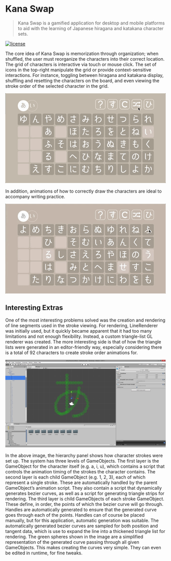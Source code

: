# Kana Swap
> Kana Swap is a gamified application for desktop and mobile platforms to aid with the learning of Japanese hiragana and katakana character sets.

[![license](https://img.shields.io/github/license/mashape/apistatus.svg)](https://github.com/KasumiL5x/kanaswap/raw/master/LICENSE)

The core idea of Kana Swap is memorization through organization; when shuffled, the user must reorganize the characters into their correct location. The grid of characters is interactive via touch or mouse click. The set of icons in the top-right manipulate the grid or provide context-sensitive interactions. For instance, toggling between hiragana and katakana display, shuffling and resetting the characters on the board, and even viewing the stroke order of the selected character in the grid.

![Shuffle Characters](https://raw.githubusercontent.com/KasumiL5x/kanaswap/master/docs/kanaswap-1.gif)

In addition, animations of how to correctly draw the characters are ideal to accompany writing practice.

![Draw Characters](https://raw.githubusercontent.com/KasumiL5x/kanaswap/master/docs/kanaswap-2.gif)

## Interesting Extras
One of the most interesting problems solved was the creation and rendering of line segments used in the stroke viewing. For rendering, LineRenderer was initially used, but it quickly became apparent that it had too many limitations and not enough flexibility. Instead, a custom triangle-list GL renderer was created. The more interesting side is that of how the triangle lists were generated in an editor-friendly way, especially considering there is a total of 92 characters to create stroke order animations for.

![Bezier](https://raw.githubusercontent.com/KasumiL5x/kanaswap/master/docs/kanaswap-bezier.png)

In the above image, the hierarchy panel shows how character strokes were set up. The system has three levels of GameObjects. The first layer is the GameObject for the character itself (e.g. a, i, u), which contains a script that controls the animation timing of the strokes the character contains. The second layer is each child GameObject (e.g. 1, 2, 3), each of which represent a single stroke. These are automatically handled by the parent GameObject’s animation script. They also contain a script that dynamically generates bezier curves, as well as a script for generating triangle strips for rendering. The third layer is child GameObjects of each stroke GameObject. These define, in order, the points of which the bezier curve will go through. Handles are automatically generated to ensure that the generated curve goes through each of the points. Handles can of course be placed manually, but for this application, automatic generation was suitable. The automatically generated bezier curves are sampled for both position and tangent data, which is use to expand the line into a thickened triangle list for rendering. The green spheres shown in the image are a simplified representation of the generated curve passing through all given GameObjects. This makes creating the curves very simple. They can even be edited in runtime, for fine tweaks.